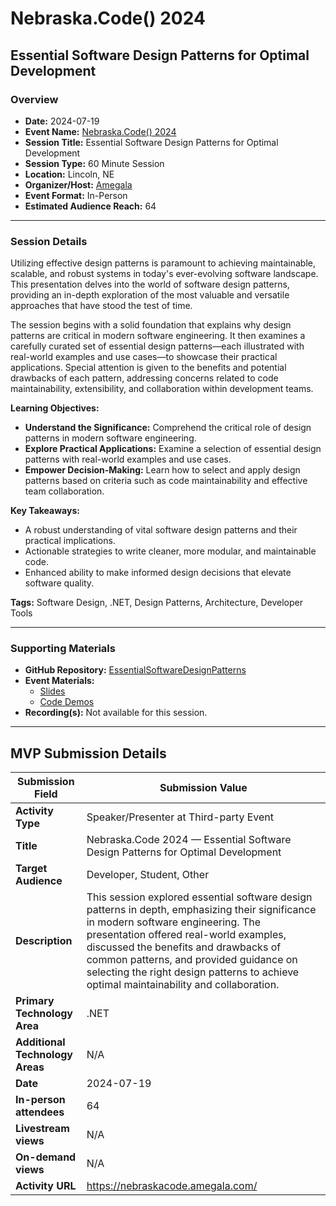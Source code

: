 # Nebraska.Code() 2024

## Essential Software Design Patterns for Optimal Development

### Overview

- **Date:** 2024-07-19  
- **Event Name:** [Nebraska.Code() 2024](https://nebraskacode.amegala.com/)
- **Session Title:** Essential Software Design Patterns for Optimal Development  
- **Session Type:** 60 Minute Session  
- **Location:** Lincoln, NE  
- **Organizer/Host:** [Amegala](https://ameegala.com)  
- **Event Format:** In-Person  
- **Estimated Audience Reach:** 64

---

### Session Details

Utilizing effective design patterns is paramount to achieving maintainable, scalable, and robust systems in today's ever-evolving software landscape. This presentation delves into the world of software design patterns, providing an in-depth exploration of the most valuable and versatile approaches that have stood the test of time.

The session begins with a solid foundation that explains why design patterns are critical in modern software engineering. It then examines a carefully curated set of essential design patterns—each illustrated with real-world examples and use cases—to showcase their practical applications. Special attention is given to the benefits and potential drawbacks of each pattern, addressing concerns related to code maintainability, extensibility, and collaboration within development teams.

**Learning Objectives:**  
- **Understand the Significance:** Comprehend the critical role of design patterns in modern software engineering.  
- **Explore Practical Applications:** Examine a selection of essential design patterns with real-world examples and use cases.  
- **Empower Decision-Making:** Learn how to select and apply design patterns based on criteria such as code maintainability and effective team collaboration.

**Key Takeaways:**  
- A robust understanding of vital software design patterns and their practical implications.  
- Actionable strategies to write cleaner, more modular, and maintainable code.  
- Enhanced ability to make informed design decisions that elevate software quality.

**Tags:** Software Design, .NET, Design Patterns, Architecture, Developer Tools

---

### Supporting Materials

- **GitHub Repository:** [EssentialSoftwareDesignPatterns](https://github.com/TaleLearnCode/EssentialSoftwareDesignPatterns)
- **Event Materials:**
  - [Slides](https://github.com/TaleLearnCode/EssentialSoftwareDesignPatterns/blob/main/EventMaterials/EssentialSoftwareDesignPatterns-Nebraska2024.pdf)
  - [Code Demos](https://github.com/TaleLearnCode/EssentialSoftwareDesignPatterns/blob/main/Demos)
- **Recording(s):** Not available for this session.

---

## MVP Submission Details

| Submission Field                | Submission Value                                             |
| ------------------------------- | ------------------------------------------------------------ |
| **Activity Type**               | Speaker/Presenter at Third-party Event                       |
| **Title**                       | Nebraska.Code 2024 — Essential Software Design Patterns for Optimal Development |
| **Target Audience**             | Developer, Student, Other                                    |
| **Description**                 | This session explored essential software design patterns in depth, emphasizing their significance in modern software engineering. The presentation offered real-world examples, discussed the benefits and drawbacks of common patterns, and provided guidance on selecting the right design patterns to achieve optimal maintainability and collaboration. |
| **Primary Technology Area**     | .NET                                                         |
| **Additional Technology Areas** | N/A                                                          |
| **Date**                        | 2024-07-19                                                   |
| **In-person attendees**         | 64                                                           |
| **Livestream views**            | N/A                                                          |
| **On-demand views**             | N/A                                                          |
| **Activity URL**                | https://nebraskacode.amegala.com/                            |